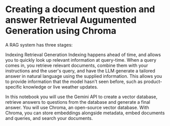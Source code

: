 # Creating a document question and answer Retrieval Augumented Generation using Chroma

 A RAG system has three stages:

Indexing
Retrieval
Generation
Indexing happens ahead of time, and allows you to quickly look up relevant information at query-time. When a query comes in, you retrieve relevant documents, combine them with your instructions and the user's query, and have the LLM generate a tailored answer in natural language using the supplied information. This allows you to provide information that the model hasn't seen before, such as product-specific knowledge or live weather updates.

In this notebook you will use the Gemini API to create a vector database, retrieve answers to questions from the database and generate a final answer. You will use Chroma, an open-source vector database. With Chroma, you can store embeddings alongside metadata, embed documents and queries, and search your documents.
